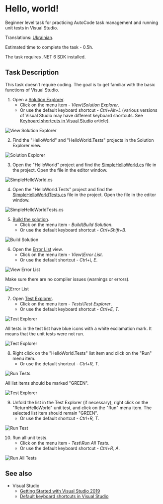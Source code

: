 # Hello, world!

Beginner level task for practicing AutoCode task management and running unit tests in Visual Studio.

Translations: [Ukrainian](README-RU.md).

Estimated time to complete the task - 0.5h.

The task requires .NET 6 SDK installed.


## Task Description

This task doesn’t require coding. The goal is to get familiar with the basic functions of Visual Studio.

1. Open a [Solution Explorer](https://docs.microsoft.com/en-us/visualstudio/ide/solutions-and-projects-in-visual-studio#solution-explorer).
    * Click on the menu item - _View\Solution Explorer_.
    * Or use the default keyboard shortcut - _Ctrl+Alt+L_ (various versions of Visual Studio may have different keyboard shortcuts. See [Keyboard shortcuts in Visual Studio](https://docs.microsoft.com/en-us/visualstudio/ide/default-keyboard-shortcuts-in-visual-studio) article).

![View Solution Explorer](images/view-solution-explorer.png)

2. Find the "HelloWorld" and "HelloWorld.Tests" projects in the Solution Explorer view.

![Solution Explorer](images/solution-explorer.png)

3. Open the "HelloWorld" project and find the [SimpleHelloWorld.cs](HelloWorld/SimpleHelloWorld.cs) file in the project. Open the file in the editor window.

![SimpleHelloWorld.cs](images/simple-hello-world.png)

4. Open the "HelloWorld.Tests" project and find the [SimpleHelloWorldTests.cs](HelloWorld.Tests/SimpleHelloWorldTests.cs) file in the project. Open the file in the editor window.

![SimpleHelloWorldTests.cs](images/simple-hello-world-tests.png)

5. [Build the solution](https://docs.microsoft.com/en-us/visualstudio/ide/building-and-cleaning-projects-and-solutions-in-visual-studio).
    * Click on the menu item - _Build\Build Solution_.
    * Or use the default keyboard shortcut - _Ctrl+Shift+B_.

![Build Solution](images/build-solution.png)

6. Open the [Error List](https://docs.microsoft.com/en-us/visualstudio/ide/find-and-fix-code-errors#review-the-error-list) view.
    * Click on the menu item - _View\Error List_.
    * Or use the default shortcut - _Ctrl+\\, E_.

![View Error List](images/view-error-list.png)

Make sure there are no compiler issues (warnings or errors).

![Error List](images/error-list.png)

7. Open [Test Explorer](https://docs.microsoft.com/ru-ru/visualstudio/test/run-unit-tests-with-test-explorer). 
    * Click on the menu item - _Tests\Test Explorer_.
    * Or use the default keyboard shortcut - _Ctrl+E, T_.

![Test Explorer](images/test-test-explorer.png)

All tests in the test list have blue icons with a white exclamation mark. It means that the unit tests were not run.

![Test Explorer](images/test-explorer-white.png)

8. Right click on the "HelloWorld.Tests" list item and click on the "Run" menu item.
    * Or use the default shortcut - _Ctrl+R, T_.

![Run Tests](images/run-tests.png)

All list items should be marked "GREEN".

![Test Explorer](images/test-explorer-green.png)

9. Unfold the list in the Test Explorer (if necessary), right click on the "ReturnHelloWorld" unit test, and click on the "Run" menu item. The selected list item should remain "GREEN".
    * Or use the default shortcut - _Ctrl+R, T_.

![Run Test](images/run-test.png)

10. Run all unit tests.
    * Click on the menu item - _Test\Run All Tests_.
    * Or use the default keyboard shortcut - _Ctrl+R, A_.

![Run All Tests](images/run-all-tests.png)


## See also

* Visual Studio
  * [Getting Started with Visual Studio 2019](https://www.youtube.com/watch?v=1CgsMtUmVgs)
  * [Default keyboard shortcuts in Visual Studio](https://docs.microsoft.com/en-us/visualstudio/ide/default-keyboard-shortcuts-in-visual-studio)
